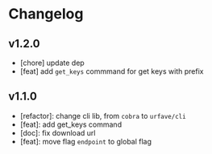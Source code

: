 # Changelog

## v1.2.0

- [chore] update dep
- [feat] add `get_keys` commmand for get keys with prefix

## v1.1.0

- [refactor]: change cli lib, from `cobra` to `urfave/cli`
- [feat]: add get_keys command
- [doc]: fix download url
- [feat]: move flag `endpoint` to global flag

